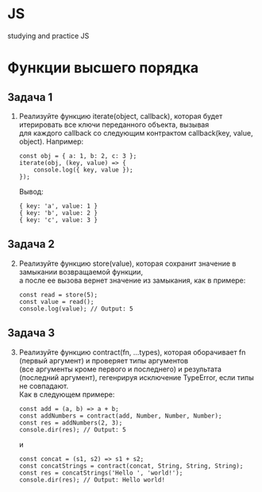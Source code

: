 # JS
studying and practice JS


# Функции высшего порядка


## Задача 1

1.	Реализуйте функцию iterate(object, callback), которая будет итерировать все ключи переданного объекта, вызывая  
для каждого callback со следующим контрактом callback(key, value, object). Например:

        const obj = { a: 1, b: 2, c: 3 };
        iterate(obj, (key, value) => {
            console.log({ key, value });
        });

    Вывод:

        { key: 'a', value: 1 }
        { key: 'b', value: 2 }
        { key: 'c', value: 3 }


## Задача 2

2.	Реализуйте функцию store(value), которая сохранит значение в замыкании возвращаемой функции,  
а после ее вызова вернет значение из замыкания, как в примере:

        const read = store(5);
        const value = read();
        console.log(value); // Output: 5


## Задача 3

3.	Реализуйте функцию contract(fn, ...types), которая оборачивает fn (первый аргумент) и проверяет типы аргументов  
(все аргументы кроме первого и последнего) и результата (последний аргумент), гегенрируя исключение TypeError, если типы не совпадают.  
 Как в следующем примере:

        const add = (a, b) => a + b;
        const addNumbers = contract(add, Number, Number, Number);
        const res = addNumbers(2, 3);
        console.dir(res); // Output: 5

    и

        const concat = (s1, s2) => s1 + s2;
        const concatStrings = contract(concat, String, String, String);
        const res = concatStrings('Hello ', 'world!');
        console.dir(res); // Output: Hello world!


